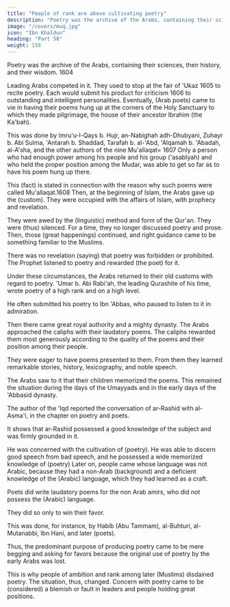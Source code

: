 ```yaml
---
title: "People of rank are above cultivating poetry"
description: "Poetry was the archive of the Arabs, containing their sciences, their history, and their wisdom"
image: "/covers/muq.jpg"
icon: "Ibn Khaldun"
heading: "Part 58"
weight: 158
---
```



<!-- ## 58. People of rank are above cultivating poetry -->

Poetry was the archive of the Arabs, containing their sciences, their history, and their wisdom. 1604 

Leading Arabs competed in it. They used to stop at the fair of 'Ukaz 1605 to recite poetry. Each would submit his product
for criticism 1606 to outstanding and intelligent personalities. Eventually, (Arab poets) came to vie in having their poems hung up at the corners of the Holy Sanctuary to which they made pilgrimage, the house of their ancestor Ibrahim (the Ka'bah). 

This was done by Imru'u-l-Qays b. Hujr, an-Nabighah adh-Dhubyani, Zuhayr b. Abi Sulma, 'Antarah b. Shaddad, Tarafah b. al-'Abd, 'Alqamah b. 'Abadah, al-A'sha, and the other authors of the nine Mu'allaqat= 1607 Only a person who had
enough power among his people and his group ('asabIyah) and who held the proper position among the Mudar, was able to get so far as to have his poem hung up there. 

This (fact) is stated in connection with the reason why such poems were called Mu'allaqat.1608
Then, at the beginning of Islam, the Arabs gave up the (custom). They were occupied with the affairs of Islam, with prophecy and revelation. 

They were awed by the (linguistic) method and form of the Qur'an. They were (thus) silenced. For a
time, they no longer discussed poetry and prose. Then, those (great happenings) continued, and right guidance came to be something familiar to the Muslims. 

<!-- 1609 1611 1610 -->

There was no revelation (saying) that poetry was forbidden or prohibited. The Prophet listened to poetry and rewarded (the poet) for it.

Under these circumstances, the Arabs returned to their old customs with regard to poetry. 'Umar b. Abi Rabi'ah, the leading Qurashite of his time, wrote poetry of a high rank and on a high level. 

He often submitted his poetry to Ibn 'Abbas,  who paused to listen to it in admiration.


Then there came great royal authority and a mighty dynasty. The Arabs approached the caliphs with their laudatory poems. The caliphs rewarded them most generously according to the quality of the poems and their position among their people. 

They were eager to have poems presented to them. From them they learned remarkable stories, history, lexicography, and noble speech. 

The Arabs saw to it that their children memorized the poems. This remained the situation during the days of the Umayyads and in the early days of the 'Abbasid dynasty. 

The author of the 'Iqd reported the conversation of ar-Rashid with al-Asma'i, in the chapter on poetry and poets.

It shows that ar-Rashid possessed a good knowledge of the subject and was firmly grounded in it. 

<!-- 1612 -->

He was concerned with the cultivation of (poetry). He was able to discern good speech from bad speech, and he possessed a wide memorized knowledge of (poetry) Later on, people came whose language was not Arabic, because they had a non-Arab (background) and a deficient knowledge of the (Arabic) language, which they had learned as a craft.

Poets did write laudatory poems for the non Arab amirs, who did not possess the (Arabic) language.

They did so only to win their favor.

This was done, for instance, by Habib (Abu Tammam), al-Buhturi, al-Mutanabbi, Ibn Hani, and later (poets). 

 <!-- 1613 -->

Thus, the predominant purpose of producing poetry came to be mere begging and asking for favors because the original use of poetry by the early Arabs was lost.

<!-- the particular use that, as we have mentioned, the  had made of poetry no longer existed.  -->

This is why people of ambition and rank among later (Muslims) disdained poetry. The situation, thus, changed. Concern with poetry came to be (considered) a blemish or fault in leaders and people holding great positions.
